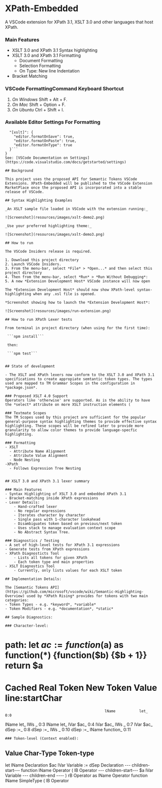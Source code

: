 # XPath-Embedded

A VSCode extension for XPath 3.1, XSLT 3.0 and other languages that host XPath.

### Main Features
- XSLT 3.0 and XPath 3.1 Syntax highlighting
- XSLT 3.0 and XPath 3.1 Formatting
  - Document Formatting
  - Selection Formatting
  - On Type: New line Indentation
- Bracket Matching

### VSCode FormattingCommand Keyboard Shortcut
1. *On Windows* Shift + Alt + F.
2. *On Mac* Shift + Option + F.
3. *On Ubuntu* Ctrl + Shift + I.

### Available Editor Settings For Formatting
```{
  "[xslt]": {
    "editor.formatOnSave": true,
    "editor.formatOnPaste": true,
    "editor.formatOnType": true
  }```
}
See: [VSCode Documentation on Settings](https://code.visualstudio.com/docs/getstarted/settings)

## Background

This project uses the proposed API for Semantic Tokens VSCode Extensions. XPath-Embedded will be published to the VSCode Extension MarketPlace once the proposed API is incorporated into a stable release of VSCode.

## Syntax Highlighting Examples

_An XSLT sample file loaded in VSCode with the extension running:_

![Screenshot](resources/images/xslt-demo2.png)

_Use your preferred highlighting theme:_

![Screenshot](resources/images/xslt-demo3.png)

## How to run

The VSCode Insiders release is required. 

1. Download this project directory
2. Launch VSCode Insiders.  
3. From the menu-bar, select *File* > *Open...* and then select this project directory
4. Then from the menu-bar, select *Run* > *Run Without Debugging*:
5. A new *Extension Development Host* VSCode instance will now open

The *Extension Development Host* should now show XPath-level syntax-highlighting when any .xsl file is opened.

*Screenshot showing how to launch the *Extension Development Host*:

![Screenshot](resources/images/run-extension.png)

## How to run XPath Lexer tests

From terminal in project directory (when using for the first time):

 ```npm install```

 then:

 ```npm test```


## State of development

- The XSLT and XPath lexers now conform to the XSLT 3.0 and XPath 3.1 specifications to create appropiate semtantic token types. The types used are mapped to TM Grammar Scopes in the configuration in *package.json*.

### Proposed XSLT 4.0 Support
Operators like 'otherwise' are supported. As is the ability to have the *select* attribute on more XSLT instruction elements (

### Textmate Scopes 
The TM Scopes used by this project are sufficient for the popular general-purpose syntax highlighting themes to provide effective syntax highlighting. These scopes will be refined later to provide more granularity to allow color themes to provide language-specfic highlighting.

### Formatting
- XSLT
  - Attribute Name Alignment
  - Attribute Value Alignment
  - Node Nesting
-XPath
  - Follows Expression Tree Nesting


## XSLT 3.0 and XPath 3.1 lexer summary

### Main Features
- Syntax Highlighting of XSLT 3.0 and embedded XPath 3.1
- Bracket-matching inside XPath expressions
- Lexer Details:
	- Hand-crafted lexer
	- No regular expressions
	- Iterates character by character
	- Single pass with 1-character lookahead
	- Disambiguates token based on previous/next token
	- Uses stack to manage evaluation context scope
	- No Abstract Syntax Tree.

### Diagnostics / Testing
- A set of high-level tests for XPath 3.1 expressions
- Generate tests from XPath expressions
- XPath Diagnosticts Tool
	- Lists all tokens for given XPath
	- Each token type and main properties
- XSLT Diagnostics Tool
	- Currently, only lists values for each XSLT token
	
## Implementation Details:

The [Semantic Tokens API](https://github.com/microsoft/vscode/wiki/Semantic-Highlighting-Overview) used by *XPath Rising* provides for tokens with two main categories:
- Token Types - e.g. *keyword*, *variable*
- Token Modifiers - e.g. *documentation*, *static* 

## Sample Diagnostics:

### Character-level:
```
path: let $ac := function($a) as function(*) {function($b) {$b + 1}} return $a
===============================================================================================================
Cached Real Token                                 New Token       Value                         line:startChar
===============================================================================================================
                                                  lName           let_                              0:0
lName           let_                              lWs              _                                0:3
lName           let_                              lVar            $ac_                              0:4
lVar            $ac_                              lWs              _                                0:7
lVar            $ac_                              dSep            :=_                               0:8
dSep            :=_                               lWs              _                                0:10
dSep            :=_                               lName           function_                         0:11
```
### Token-level (Context enabled):

```
Value           Char-Type       Token-type
-------------------------------------------
let             lName           Declaration
$ac             lVar            Variable
:=              dSep            Declaration
--- children-start---
function        lName           Operator
(               lB              Operator
--- children-start---
$a              lVar            Variable
--- children-end ----
)               rB              Operator
as              lName           Operator
function        lName           SimpleType
(               lB              Operator
